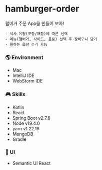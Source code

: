 # hamburger-order
햄버거 주문 App을 만들어 보자!

```
- 식사 유형(포장/매장)에 따른 선택
- 메뉴(햄버거, 사이드, 음료) 선택 후 장바구니 담기
- 원하는 옵션 추가 가능
```
  
### 🌎 Environment
- Mac
- IntelliJ IDE
- WebStorm IDE
  
### 🎮 Skills
- Kotlin
- React
- Spring Boot v2.7.8
- Node v19.4.0
- yarn v1.22.19
- MongoDB
- Gradle
  
### 🎨 UI 
- Semantic UI React
